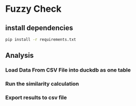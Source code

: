 # Fuzzy Check

## install dependencies

```bash
pip install -r requirements.txt
```

## Analysis

### Load Data From CSV File into duckdb as one table

### Run the similarity calculation

### Export results to csv file
